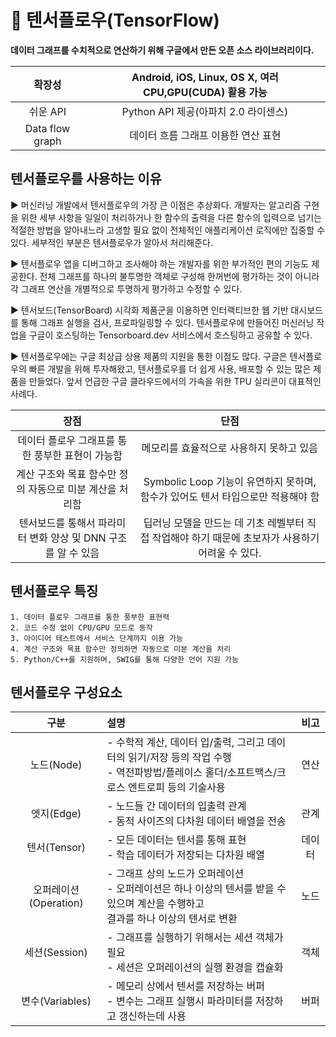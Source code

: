 # 📢 텐서플로우(TensorFlow)
**데이터 그래프를 수치적으로 연산하기 위해 구글에서 만든 오픈 소스 라이브러리이다.**


|확장성|Android, iOS, Linux, OS X, 여러 CPU,GPU(CUDA) 활용 가능|
|:---:|:---:|
|쉬운 API|Python API 제공(아파치 2.0 라이센스)|
|Data flow graph|데이터 흐름 그래프 이용한 연산 표현|

## 텐서플로우를 사용하는 이유

▶️ 머신러닝 개발에서 텐서플로우의 가장 큰 이점은 추상화다. 개발자는 알고리즘 구현을 위한 세부 사항을 일일이 처리하거나 한 함수의 출력을 다른 함수의 입력으로 넘기는 적절한 방법을 알아내느라 고생할 필요 없이 전체적인 애플리케이션 로직에만 집중할 수 있다. 세부적인 부분은 텐서플로우가 알아서 처리해준다.

▶️ 텐서플로우 앱을 디버그하고 조사해야 하는 개발자를 위한 부가적인 편의 기능도 제공한다. 전체 그래프를 하나의 불투명한 객체로 구성해 한꺼번에 평가하는 것이 아니라 각 그래프 연산을 개별적으로 투명하게 평가하고 수정할 수 있다.

▶️ 텐서보드(TensorBoard) 시각화 제품군을 이용하면 인터랙티브한 웹 기반 대시보드를 통해 그래프 실행을 검사, 프로파일링할 수 있다. 텐서플로우에 만들어진 머신러닝 작업을 구글이 호스팅하는 Tensorboard.dev 서비스에서 호스팅하고 공유할 수 있다. 

▶️ 텐서플로우에는 구글 최상급 상용 제품의 지원을 통한 이점도 많다. 구글은 텐서플로우의 빠른 개발을 위해 투자해왔고, 텐서플로우를 더 쉽게 사용, 배포할 수 있는 많은 제품을 만들었다. 앞서 언급한 구글 클라우드에서의 가속을 위한 TPU 실리콘이 대표적인 사례다.

|장점|단점|
|:--:|:---:|
|데이터 플로우 그래프를 통한 풍부한 표현이 가능함|메모리를 효율적으로 사용하지 못하고 있음|
|계산 구조와 목표 함수만 정의 자동으로 미분 계산을 처리함|Symbolic Loop 기능이 유연하지 못하며, 함수가 있어도 텐서 타입으로만 적용해야 함|
|텐서보드를 통해서 파라미터 변화 양상 및 DNN 구조를 알 수 있음|딥러닝 모델을 만드는 데 기초 레벨부터 직접 작업해야 하기 때문에 초보자가 사용하기 어려울 수 있다.|

## 텐서플로우 특징
```
1. 데이터 플로우 그래프를 통한 풍부한 표현력
2. 코드 수정 없이 CPU/GPU 모드로 동작
3. 아이디어 테스트에서 서비스 단계까지 이용 가능
4. 계산 구조와 목표 함수만 정의하면 자동으로 미분 계산을 처리
5. Python/C++를 지원하며, SWIG를 통해 다양한 언어 지원 가능
```

## 텐서플로우 구성요소
|구분|설명|비고|
|:---:|:-----|:---:|
|노드(Node)|- 수학적 계산, 데이터 입/출력, 그리고 데이터의 읽기/저장 등의 작업 수행<br> - 역전파방법/플레이스 홀더/소프트맥스/크로스 엔트로피 등의 기술사용|연산|
|엣지(Edge)|- 노드들 간 데이터의 입출력 관계<br> - 동적 사이즈의 다차원 데이터 배열을 전송|관계|
|텐서(Tensor)|- 모든 데이터는 텐서를 통해 표현<br> - 학습 데이터가 저장되는 다차원 배열|데이터|
|오퍼레이션(Operation)|- 그래프 상의 노드가 오퍼레이션<br> - 오퍼레이션은 하나 이상의 텐서를 받을 수 있으며 계산을 수행하고<br> 결과를 하나 이상의 텐서로 변환|노드|
|세션(Session)|- 그래프를 실행하기 위해서는 세션 객체가 필요<br> - 세션은 오퍼레이션의 실행 환경을 캡슐화|객체|
|변수(Variables)|- 메모리 상에서 텐서를 저장하는 버퍼<br> - 변수는 그래프 실행시 파라미터를 저장하고 갱신하는데 사용|버퍼|
